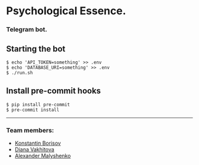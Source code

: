 # Psychological Essence.
### Telegram bot.

## Starting the bot

```console
$ echo 'API_TOKEN=something' >> .env
$ echo 'DATABASE_URI=something' >> .env
$ ./run.sh
```

## Install pre-commit hooks

```console
$ pip install pre-commit
$ pre-commit install
```

---
### Team members:
*  [Konstantin Borisov](https://github.com/cortan122)
*  [Diana Vakhitova](https://github.com/SimplePlease)
*  [Alexander Malyshenko](https://github.com/washinson)
